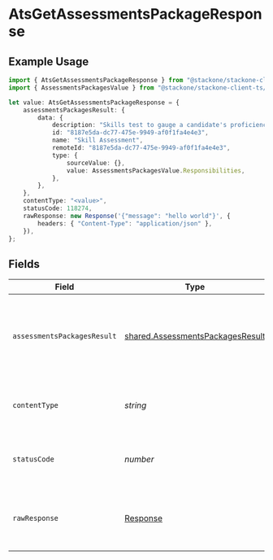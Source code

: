 # AtsGetAssessmentsPackageResponse

## Example Usage

```typescript
import { AtsGetAssessmentsPackageResponse } from "@stackone/stackone-client-ts/sdk/models/operations";
import { AssessmentsPackagesValue } from "@stackone/stackone-client-ts/sdk/models/shared";

let value: AtsGetAssessmentsPackageResponse = {
    assessmentsPackagesResult: {
        data: {
            description: "Skills test to gauge a candidate's proficiency in job-specific skills",
            id: "8187e5da-dc77-475e-9949-af0f1fa4e4e3",
            name: "Skill Assessment",
            remoteId: "8187e5da-dc77-475e-9949-af0f1fa4e4e3",
            type: {
                sourceValue: {},
                value: AssessmentsPackagesValue.Responsibilities,
            },
        },
    },
    contentType: "<value>",
    statusCode: 118274,
    rawResponse: new Response('{"message": "hello world"}', {
        headers: { "Content-Type": "application/json" },
    }),
};
```

## Fields

| Field                                                                                       | Type                                                                                        | Required                                                                                    | Description                                                                                 |
| ------------------------------------------------------------------------------------------- | ------------------------------------------------------------------------------------------- | ------------------------------------------------------------------------------------------- | ------------------------------------------------------------------------------------------- |
| `assessmentsPackagesResult`                                                                 | [shared.AssessmentsPackagesResult](../../../sdk/models/shared/assessmentspackagesresult.md) | :heavy_minus_sign:                                                                          | The assessments package with the given identifier was retrieved.                            |
| `contentType`                                                                               | *string*                                                                                    | :heavy_check_mark:                                                                          | HTTP response content type for this operation                                               |
| `statusCode`                                                                                | *number*                                                                                    | :heavy_check_mark:                                                                          | HTTP response status code for this operation                                                |
| `rawResponse`                                                                               | [Response](https://developer.mozilla.org/en-US/docs/Web/API/Response)                       | :heavy_check_mark:                                                                          | Raw HTTP response; suitable for custom response parsing                                     |